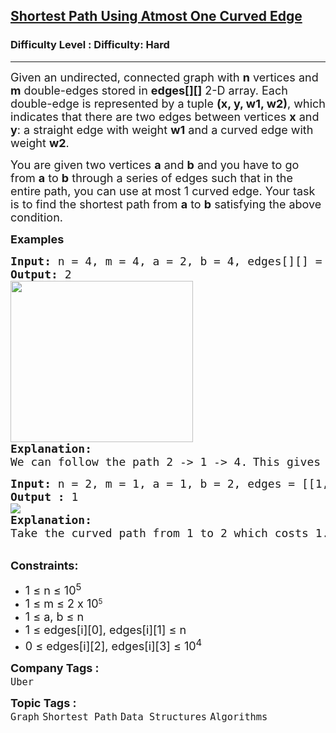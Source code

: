<h2><a href="https://www.geeksforgeeks.org/problems/shortest-path-using-atmost-one-curved-edge--170647/1?page=1&company=Uber,Media.net&sortBy=submissions">Shortest Path Using Atmost One Curved Edge</a></h2><h3>Difficulty Level : Difficulty: Hard</h3><hr><div class="problems_problem_content__Xm_eO"><p><span style="font-size: 18px;">Given an undirected, connected graph with <strong>n</strong> vertices and <strong>m</strong> double-edges stored in <strong>edges[][]</strong> 2-D array. Each double-edge is represented by a tuple <strong>(x, y, w1, w2)</strong>, which indicates that there are two edges between vertices <strong>x</strong> and <strong>y</strong>: a straight edge with weight <strong>w1</strong> and a curved edge with weight <strong>w2</strong>.</span></p>
<p><span style="font-size: 18px;">You are given two vertices <strong>a</strong> and <strong>b</strong> and you have to go from <strong>a</strong> to <strong>b</strong> through a series of edges such that in the entire path, you can use at most 1 curved edge. Your task is to find the shortest path from <strong>a</strong> to <strong>b</strong> satisfying the above condition.</span></p>
<p><span style="font-size: 18px;"><strong>Examples</strong></span></p>
<pre><span style="font-size: 18px;"><strong>Input: </strong>n = 4, m = 4, a = 2, b = 4, edges[][] = [[1, 2, 1, 4], [1, 3, 2, 4],[1, 4, 3, 1], [2, 4, 6, 5]]
<strong>Output: </strong>2
</span><span style="font-size: 18px;"><img src="https://media.geeksforgeeks.org/img-practice/prod/addEditProblem/713968/Web/Other/blobid0_1745470590.jpg" width="292" height="258"><br><strong>Explanation:</strong>
We can follow the path 2 -&gt; 1 -&gt; 4.</span> <span style="font-size: 18px;">This gives a distance of 1+3 = 4 if we follow all straight paths. But we can take the curved path  from 1 -&gt; 4, which costs 1. This will result in a cost of 1 + 1 = 2</span>
</pre>
<pre><span style="font-size: 18px;"><strong>Input: </strong>n = 2, m = 1, a = 1, b = 2, edges = [[1, 2, 4, 1]]
<strong>Output : </strong>1
</span><img src="https://media.geeksforgeeks.org/img-practice/PROD/addEditProblem/713968/Web/Other/fcf19135-c88b-48ac-8fc4-bc46efc7ca3f_1685087926.png">
<span style="font-size: 18px;"><strong>Explanation:</strong>
Take the curved path from 1 to 2 which costs 1. </span>
</pre>
<p><br><span style="font-size: 18px;"><strong>Constraints:</strong></span></p>
<ul>
<li><span style="font-size: 18px;">1 ≤ n ≤ 10<sup>5</sup></span></li>
<li><span style="font-size: 18px;">1&nbsp;</span><span style="font-size: 18px;">≤ m </span><span style="font-size: 18px;">≤ 2 x&nbsp;</span><span style="font-size: 18px;">10</span><sup>5</sup></li>
<li><span style="font-size: 18px;">1 ≤ a, b ≤ n</span></li>
<li><span style="font-size: 18px;">1 ≤ edges[i][0], edges[i][1] ≤ n</span></li>
<li><span style="font-size: 18px;">0 ≤&nbsp;edges[i][2], edges[i][3] ≤ 10<sup>4</sup></span></li>
</ul></div><p><span style=font-size:18px><strong>Company Tags : </strong><br><code>Uber</code>&nbsp;<br><p><span style=font-size:18px><strong>Topic Tags : </strong><br><code>Graph</code>&nbsp;<code>Shortest Path</code>&nbsp;<code>Data Structures</code>&nbsp;<code>Algorithms</code>&nbsp;